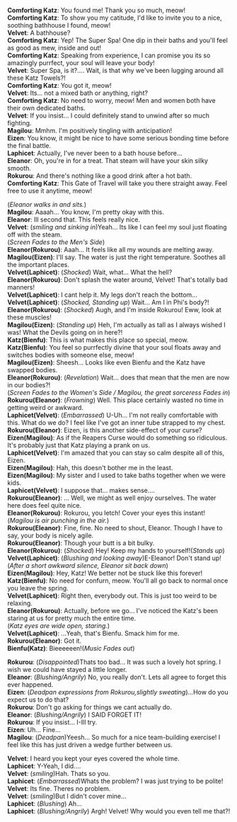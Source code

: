 **Comforting Katz**: You found me! Thank you so much, meow!  
**Comforting Katz**: To show you my catitude, I'd like to invite you to a nice, soothing bathhouse I found, meow!  
**Velvet**:          A bathhouse?  
**Comforting Katz**: Yep! The Super Spa! One dip in their baths and you'll feel as good as mew, inside and out!  
**Comforting Katz**: Speaking from experience, I can promise you its so amazingly purrfect, your soul will leave your body!  
**Velvet**:          Super Spa, is it?.... Wait, is that why we've been lugging around all these Katz Towels?!  
**Comforting Katz**: You got it, meow!  
**Velvet**:          Its... not a mixed bath or anything, right?  
**Comforting Katz**: No need to worry, meow! Men and women both have their own dedicated baths.  
**Velvet**:          If you insist... I could definitely stand to unwind after so much fighting.  
**Magilou**:         Mmhm. I'm positively tingling with anticipation!  
**Eizen**:           You know, it might be nice to have some serious bonding time before the final battle.  
**Laphicet**:        Actually, I've never been to a bath house before...  
**Eleanor**:         Oh, you're in for a treat. That steam will have your skin silky smooth.  
**Rokurou**:         And there's nothing like a good drink after a hot bath.  
**Comforting Katz**: This Gate of Travel will take you there straight away. Feel free to use it anytime, meow!  

(*Eleanor walks in and sits.*)  
**Magilou**:          Aaaah... You know, I'm pretty okay with this.  
**Eleanor**:          Ill second that. This feels really nice.  
**Velvet**:           (*smiling and sinking in*)Yeah... Its like I can feel my soul just floating off with the steam.  
(*Screen Fades to the Men's Side*)  
**Eleanor(Rokurou)**: Aaah... It feels like all my wounds are melting away.  
**Magilou(Eizen)**:   I'll say. The water is just the right temperature. Soothes all the important places.  
**Velvet(Laphicet)**: (*Shocked*) Wait, what... What the hell?  
**Eleanor(Rokurou)**: Don't splash the water around, Velvet! That's totally bad manners!  
**Velvet(Laphicet)**: I cant help it. My legs don't reach the bottom...  
**Velvet(Laphicet)**: (*Shocked, Standing up*) Wait... Am I in Phi's body?!  
**Eleanor(Rokurou)**: (*Shocked*) Augh, and I'm inside Rokurou! Eww, look at these muscles!  
**Magilou(Eizen)**:   (*Standing up*) Heh, I'm actually as tall as I always wished I was! What the Devils going on in here?!  
**Katz(Bienfu)**:     This is what makes this place so special, meow.  
**Katz(Bienfu)**:     You feel so purrfectly divine that your soul floats away and switches bodies with someone else, meow!  
**Magilou(Eizen)**:   Sheesh... Looks like even Bienfu and the Katz have swapped bodies.  
**Eleanor(Rokurou)**: (*Revelation*) Wait... does that mean that the men are now in our bodies?!  
(*Screen Fades to the Women's Side / Magilou, the great sorceress Fades in*)  
**Rokurou(Eleanor)**: (*Frowning*) Well. This place certainly wasted no time in getting weird or awkward.  
**Laphicet(Velvet)**: (*Embarrassed*) U-Uh... I'm not really comfortable with this. What do we do? I feel like I've got an inner tube strapped to my chest.  
**Rokurou(Eleanor)**: Eizen, is this another side-effect of your curse?  
**Eizen(Magilou)**:   As if the Reapers Curse would do something so ridiculous. It's probably just that Katz playing a prank on us.  
**Laphicet(Velvet)**: I'm amazed that you can stay so calm despite all of this, Eizen.  
**Eizen(Magilou)**:   Hah, this doesn't bother me in the least.  
**Eizen(Magilou)**:   My sister and I used to take baths together when we were kids.  
**Laphicet(Velvet)**: I suppose that... makes sense....  
**Rokurou(Eleanor)**: ...  Well, we might as well enjoy ourselves. The water here does feel quite nice.  
**Eleanor(Rokurou)**: Rokurou, you letch! Cover your eyes this instant!  
(*Magilou is air punching in the air.*)  
**Rokurou(Eleanor)**: Fine, fine. No need to shout, Eleanor. Though I have to say, your body is nicely agile.  
**Rokurou(Eleanor)**: Though your butt is a bit bulky.  
**Eleanor(Rokurou)**: (*Shocked*) Hey! Keep my hands to yourself!(*Stands up*)  
**Velvet(Laphicet)**: (*Blushing and looking away*)E-Eleanor! Don't stand up!  
(*After a short awkward silence, Eleanor sit back down*)  
**Eizen(Magilou)**:   Hey, Katz! We better not be stuck like this forever!  
**Katz(Bienfu)**:     No need for confurn, meow. You'll all go back to normal once you leave the spring.  
**Velvet(Laphicet)**: Right then, everybody out. This is just too weird to be relaxing.  
**Eleanor(Rokurou)**: Actually, before we go... I've noticed the Katz's been staring at us for pretty much the entire time.  
(*Katz eyes are wide open, staring.*)  
**Velvet(Laphicet)**: ...Yeah, that's Bienfu. Smack him for me.  
**Rokurou(Eleanor)**: Got it.  
**Bienfu(Katz)**:     Bieeeeeen!(*Music Fades out*)  

**Rokurou**: (*Disappointed*)Thats too bad... It was such a lovely hot spring. I wish we could have stayed a little longer.  
**Eleanor**: (*Blushing/Angrily*) No, you really don't. Lets all agree to forget this ever happened.  
**Eizen**:   (*Deadpan expressions from Rokurou,slightly sweating*)...How do you expect us to do that?  
**Rokurou**: Don't go asking for things we cant actually do.  
**Eleanor**: (*Blushing/Angrily*) I SAID FORGET IT!  
**Rokurou**: If you insist... I-Ill try.  
**Eizen**:   Uh... Fine...  
**Magilou**: (*Deadpan*)Yeesh... So much for a nice team-building exercise! I feel like this has just driven a wedge further between us.  

**Velvet**:   I heard you kept your eyes covered the whole time.  
**Laphicet**: Y-Yeah, I did....  
**Velvet**:   (*smiling*)Hah. Thats so you.  
**Laphicet**: (*Embarrassed*)Whats the problem? I was just trying to be polite!  
**Velvet**:   Its fine. Theres no problem.  
**Velvet**:   (*smiling*)But I didn't cover mine...  
**Laphicet**: (*Blushing*) Ah...  
**Laphicet**: (*Blushing/Angrily*) Argh! Velvet! Why would you even tell me that?!  
